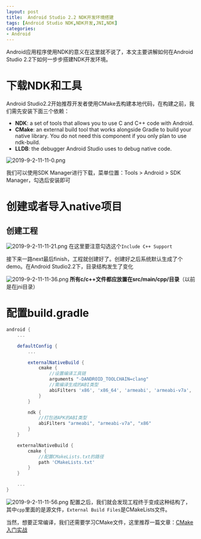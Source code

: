 ```yaml
---
layout: post
title:  Android Studio 2.2 NDK开发环境搭建
tags: [Android Studio NDK,NDK开发,JNI,NDK]
categories: 
- Android
---
```


Android应用程序使用NDK的意义在这里就不说了，本文主要讲解如何在Android Studio 2.2下如何一步步搭建NDK开发环境。

# 下载NDK和工具
Android Studio2.2开始推荐开发者使用CMake去构建本地代码，在构建之前，我们需先安装下面三个依赖：

 - **NDK**: a set of tools that allows you to use C and C++ code with Android.
 - **CMake**: an external build tool that works alongside Gradle to build your native library. You do not need this component if you only plan to use ndk-build. 
 - **LLDB**: the debugger Android Studio uses to debug native code.

![2019-9-2-11-11-0.png](http://image.hanschen.site/master/2019-9-2-11-11-0.png)

我们可以使用SDK Manager进行下载，菜单位置：Tools > Android > SDK Manager，勾选后安装即可

<!-- more -->

# 创建或者导入native项目

## 创建工程
![2019-9-2-11-11-21.png](http://image.hanschen.site/master/2019-9-2-11-11-21.png)
在这里要注意勾选这个`Include C++ Support`

接下来一路next最后finish，工程就创建好了。创建好之后系统默认生成了个demo。在Android Studio2.2下，目录结构发生了变化

![2019-9-2-11-11-36.png](http://image.hanschen.site/master/2019-9-2-11-11-36.png)
**所有c/c++文件都应放置在src/main/cpp/目录**（以前是在jni目录）

# 配置build.gradle
```gradle
android {
    ...

    defaultConfig {
        ...

        externalNativeBuild {
            cmake {
                //设置编译工具链
                arguments "-DANDROID_TOOLCHAIN=clang"
                //需编译生成的ABI类型
                abiFilters 'x86', 'x86_64', 'armeabi', 'armeabi-v7a', 'arm64-v8a'
            }
        }

        ndk {
            //打包进APK的ABI类型
            abiFilters "armeabi", "armeabi-v7a", "x86"
        }
    }

    externalNativeBuild {
        cmake {
            //配置CMakeLists.txt的路径
            path 'CMakeLists.txt'
        }
    }

    ...
}
```

![2019-9-2-11-11-56.png](http://image.hanschen.site/master/2019-9-2-11-11-56.png)
配置之后，我们就会发现工程终于变成这种结构了，其中`cpp`里面的是源文件，`External Build Files`是CMakeLists文件。

当然，想要正常编译，我们还需要学习CMake文件，这里推荐一篇文章：[CMake 入门实战](http://www.hahack.com/codes/cmake/)